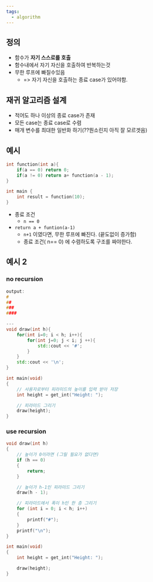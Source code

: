 ```yaml
---
tags:
  - algorithm
---
```


## 정의

- 함수가 **자기 스스로를 호출**
- 함수내에서 자기 자신을 호출하여 반복하는것
- 무한 루프에 빠질수있음
	- => 자기 자신을 호출하는 종료 case가 있어야함. 


## 재귀 알고리즘 설계

- 적어도 하나 이상의 종료 case가 존재
- 모든 case는 종료 case로 수렴
- 매개 변수를 최대한 일반화 하기(??뭔소린지 아직 잘 모르겟음)


## 예시

```c++
int function(int a){
	if(a == 0) return 0;
	if(a != 0) return a+ function(a - 1);
}

int main {
	int result = function(10);
}
```
- 종료 조건 
	- `n == 0` 
- `return a + funtion(a-1)` 
	- `n+1` 이였다면, 무한 루프에 빠진다. (끝도없이 증가함)
	- 종료 조건( n== 0) 에 수렴하도록 구조를 짜야한다.


## 예시 2

### no recursion

```cpp
output: 
# 
## 
### 
####

---
void draw(int h){
	for(int i=0; i < h; i++){
		for(int j=0; j < i; j ++){
			std::cout << '#';
		}
	}
	std::cout << '\n';
}

int main(void)
{
    // 사용자로부터 피라미드의 높이를 입력 받아 저장
    int height = get_int("Height: ");

    // 피라미드 그리기
    draw(height);
}

```

### use recursion

```c++
void draw(int h)
{
    // 높이가 0이라면 (그릴 필요가 없다면)
    if (h == 0)
    {
        return;
    }

    // 높이가 h-1인 피라미드 그리기
    draw(h - 1);

    // 피라미드에서 폭이 h인 한 층 그리기
    for (int i = 0; i < h; i++)
    {
        printf("#");
    }
    printf("\n");
}

int main(void)
{
    int height = get_int("Height: ");

    draw(height);
}

```